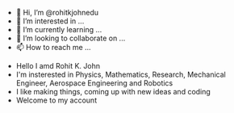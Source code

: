- 👋 Hi, I’m @rohitkjohnedu
- 👀 I’m interested in ...
- 🌱 I’m currently learning ...
- 💞️ I’m looking to collaborate on ...
- 📫 How to reach me ...

* Hello I amd Rohit K. John
* I'm insterested in Physics, Mathematics, Research, Mechanical Engineer, Aerospace Engineering and Robotics
* I like making things, coming up with new ideas and coding
* Welcome to my account
